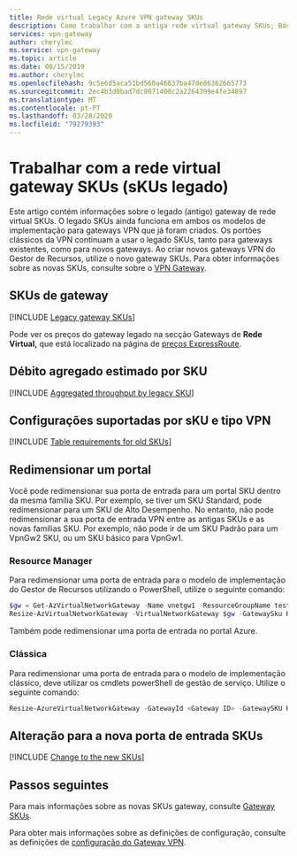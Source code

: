 ```yaml
---
title: Rede virtual Legacy Azure VPN gateway SKUs
description: Como trabalhar com a antiga rede virtual gateway SKUs; Básico, Standard e HighPerformance.
services: vpn-gateway
author: cherylmc
ms.service: vpn-gateway
ms.topic: article
ms.date: 08/15/2019
ms.author: cherylmc
ms.openlocfilehash: 9c5e6d5aca51bd560a46837ba47de86362665773
ms.sourcegitcommit: 2ec4b3d0bad7dc0071400c2a2264399e4fe34897
ms.translationtype: MT
ms.contentlocale: pt-PT
ms.lasthandoff: 03/28/2020
ms.locfileid: "79279393"
---
```

# <a name="working-with-virtual-network-gateway-skus-legacy-skus"></a>Trabalhar com a rede virtual gateway SKUs (sKUs legado)

Este artigo contém informações sobre o legado (antigo) gateway de rede virtual SKUs. O legado SKUs ainda funciona em ambos os modelos de implementação para gateways VPN que já foram criados. Os portões clássicos da VPN continuam a usar o legado SKUs, tanto para gateways existentes, como para novos gateways. Ao criar novos gateways VPN do Gestor de Recursos, utilize o novo gateway SKUs. Para obter informações sobre as novas SKUs, consulte sobre o [VPN Gateway](vpn-gateway-about-vpngateways.md).

## <a name="gateway-skus"></a><a name="gwsku"></a>SKUs de gateway

[!INCLUDE [Legacy gateway SKUs](../../includes/vpn-gateway-gwsku-legacy-include.md)]

Pode ver os preços do gateway legado na secção Gateways de **Rede Virtual,** que está localizado na página de [preços ExpressRoute](https://azure.microsoft.com/pricing/details/expressroute).

## <a name="estimated-aggregate-throughput-by-sku"></a><a name="agg"></a>Débito agregado estimado por SKU

[!INCLUDE [Aggregated throughput by legacy SKU](../../includes/vpn-gateway-table-gwtype-legacy-aggtput-include.md)]

## <a name="supported-configurations-by-sku-and-vpn-type"></a><a name="config"></a>Configurações suportadas por sKU e tipo VPN

[!INCLUDE [Table requirements for old SKUs](../../includes/vpn-gateway-table-requirements-legacy-sku-include.md)]

## <a name="resize-a-gateway"></a><a name="resize"></a>Redimensionar um portal

Você pode redimensionar sua porta de entrada para um portal SKU dentro da mesma família SKU. Por exemplo, se tiver um SKU Standard, pode redimensionar para um SKU de Alto Desempenho. No entanto, não pode redimensionar a sua porta de entrada VPN entre as antigas SKUs e as novas famílias SKU. Por exemplo, não pode ir de um SKU Padrão para um VpnGw2 SKU, ou um SKU básico para VpnGw1.

### <a name="resource-manager"></a>Resource Manager

Para redimensionar uma porta de entrada para o modelo de implementação do Gestor de Recursos utilizando o PowerShell, utilize o seguinte comando:

```powershell
$gw = Get-AzVirtualNetworkGateway -Name vnetgw1 -ResourceGroupName testrg
Resize-AzVirtualNetworkGateway -VirtualNetworkGateway $gw -GatewaySku HighPerformance
```

Também pode redimensionar uma porta de entrada no portal Azure.

### <a name="classic"></a><a name="classicresize"></a>Clássica

Para redimensionar uma porta de entrada para o modelo de implementação clássico, deve utilizar os cmdlets powerShell de gestão de serviço. Utilize o seguinte comando:

```powershell
Resize-AzureVirtualNetworkGateway -GatewayId <Gateway ID> -GatewaySKU HighPerformance
```

## <a name="change-to-the-new-gateway-skus"></a><a name="change"></a>Alteração para a nova porta de entrada SKUs

[!INCLUDE [Change to the new SKUs](../../includes/vpn-gateway-gwsku-change-legacy-sku-include.md)]

## <a name="next-steps"></a>Passos seguintes

Para mais informações sobre as novas SKUs gateway, consulte [Gateway SKUs](vpn-gateway-about-vpngateways.md#gwsku).

Para obter mais informações sobre as definições de configuração, consulte as definições de [configuração do Gateway VPN](vpn-gateway-about-vpn-gateway-settings.md).
